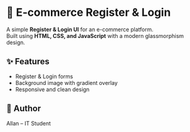 # 🛒 E-commerce Register & Login

A simple **Register & Login UI** for an e-commerce platform.  
Built using **HTML, CSS, and JavaScript** with a modern glassmorphism design.  

## ✨ Features
- Register & Login forms  
- Background image with gradient overlay  
- Responsive and clean design  

## 👤 Author
Allan – IT Student
